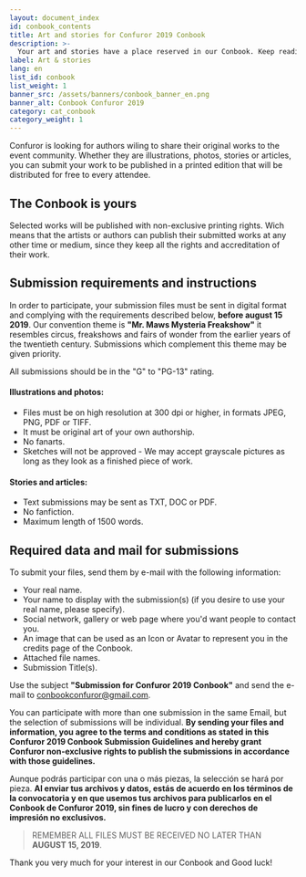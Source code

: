 ```yaml
---
layout: document_index
id: conbook_contents
title: Art and stories for Confuror 2019 Conbook
description: >-
  Your art and stories have a place reserved in our Conbook. Keep reading to know more.
label: Art & stories
lang: en
list_id: conbook
list_weight: 1
banner_src: /assets/banners/conbook_banner_en.png
banner_alt: Conbook Confuror 2019
category: cat_conbook
category_weight: 1
---
```


Confuror is looking for authors wiling to share their original works to the event community. Whether they are illustrations, photos, stories or articles, you can submit your work to be published in a printed edition that will be distributed for free to every attendee.

## The Conbook is yours

Selected works  will be published with non-exclusive printing rights. Wich means that the artists or authors can publish their submitted works at any other time or medium, since they keep all the rights and accreditation of their work.

## Submission requirements and instructions

In order to participate, your submission files must be sent in digital format and complying with the requirements described below, **before august 15 2019**. Our convention theme is **"Mr. Maws Mysteria Freakshow"** it resembles circus, freakshows and fairs of wonder from the earlier years of the twentieth century. Submissions which complement this theme may be given priority. 

All submissions should be in the "G" to "PG-13" rating.

#### Illustrations and photos:
- Files must be on high resolution at 300 dpi or higher, in formats JPEG, PNG, PDF or TIFF.
- It must be original art of your own authorship.
- No fanarts.
- Sketches will not be approved - We may accept grayscale pictures as long as they look as a finished piece of work.

#### Stories and articles:
- Text submissions may be sent as TXT, DOC or PDF.
- No fanfiction.
- Maximum length of 1500 words.

## Required data and mail for submissions

To submit your files, send them by e-mail with the following information:
- Your real name.
- Your name to display with the submission(s) (if you desire to use your real name, please specify).
- Social network, gallery or web page where you'd want people to contact you.
- An image that can be used as an Icon or Avatar to represent you in the credits page of the Conbook.
- Attached file names.
- Submission Title(s).

Use the subject **"Submission for Confuror 2019 Conbook"** and send the e-mail to [conbookconfuror@gmail.com](mailto:conbookconfuror@gmail.com).

You can participate with more than one submission in the same Email, but the selection of submissions will be individual. **By sending your files and information, you agree to the terms and conditions as stated in this Confuror 2019 Conbook Submission Guidelines and hereby grant Confuror non-exclusive rights to publish the submissions in accordance with those guidelines.**

Aunque podrás participar con una o más piezas, la selección se hará por pieza. **Al enviar tus archivos y datos, estás de acuerdo en los términos de la convocatoria y en que usemos tus archivos para publicarlos en el Conbook de Confuror 2019, sin fines de lucro y con derechos de impresión no exclusivos.**

> REMEMBER ALL FILES MUST BE RECEIVED NO LATER THAN **AUGUST 15, 2019**.

Thank you very much for your interest in our Conbook and Good luck!